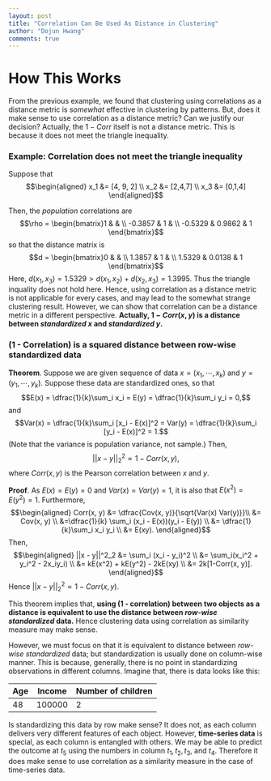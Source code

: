 ```yaml
---
layout: post
title: "Correlation Can Be Used As Distance in Clustering"
author: "Dojun Hwang"
comments: true
---
```


# How This Works

From the previous example, we found that clustering using correlations as a distance metric is *somewhat* effective in clustering by patterns. 
But, does it make sense to use correlation as a distance metric? Can we justify our decision?
Actually, the $1-Corr$ itself is not a distance metric. This is because it does not meet the triangle inequality.

### Example: Correlation does not meet the triangle inequality
Suppose that
$$\begin{aligned} x_1 &= [4, 9, 2] \\ x_2 &= [2,4,7] \\ x_3 &= [0,1,4] \end{aligned}$$

Then, the *population* correlations are
$$\rho = \begin{bmatrix}1 &  &  \\ -0.3857 & 1 & \\ -0.5329 & 0.9862 & 1 \end{bmatrix}$$
so that the distance matrix is
$$d = \begin{bmatrix}0 &  &  \\ 1.3857 & 1 & \\ 1.5329 & 0.0138 & 1 \end{bmatrix}$$
Here, $d(x_1, x_3) = 1.5329 > d(x_1, x_2) + d(x_2, x_3) = 1.3995$. Thus the triangle inquality does not hold here.
Hence, using correlation as a distance metric is not applicable for every cases, and may lead to the somewhat strange clustering result. 
However, we can show that correlation can be a distance metric in a different perspective. 
**Actually, $1 - Corr(x, y)$ is a distance between *standardized* $x$ and *standardized* $y$.** 

### (1 - Correlation) is a squared distance between row-wise standardized data

**Theorem**. Suppose we are given sequence of data $x = (x_1, \cdots, x_k)$ and $y = (y_1, \cdots, y_k)$. 
Suppose these data are standardized ones, so that
$$E(x) = \dfrac{1}{k}\sum_i x_i = E(y) = \dfrac{1}{k}\sum_i y_i = 0,$$ and $$Var(x) = \dfrac{1}{k}\sum_i [x_i - E(x)]^2 = Var(y) = \dfrac{1}{k}\sum_i [y_i - E(x)]^2 = 1.$$
(Note that the variance is population variance, not sample.) 
Then, $$||x - y||^2_2 \propto 1 - Corr(x, y),$$ where $Corr(x, y)$ is the Pearson correlation between $x$ and $y$.

**Proof**. As $E(x) = E(y) = 0$ and $Var(x) = Var(y) = 1$, it is also that $E(x^2) = E(y^2) = 1$. Furthermore,
$$\begin{aligned} Corr(x, y) &= \dfrac{Cov(x, y)}{\sqrt{Var(x) Var(y)}}\\ &= Cov(x, y) \\  &=\dfrac{1}{k} \sum_i (x_i - E(x))(y_i - E(y)) \\ &= \dfrac{1}{k}\sum_i x_i y_i \\ &= E(xy). \end{aligned}$$ Then,
$$\begin{aligned} ||x - y||^2_2 &= \sum_i (x_i - y_i)^2 \\ &= \sum_i(x_i^2 + y_i^2 - 2x_iy_i) \\ &= kE(x^2) + kE(y^2) - 2kE(xy) \\ &= 2k[1-Corr(x, y)]. \end{aligned}$$ 
Hence $||x - y||^2_2 \propto 1 - Corr(x, y)$.

This theorem implies that, **using (1 - correlation) between two objects as a distance is equivalent to use the distance between *row-wise standardized* data.** 
Hence clustering data using correlation as similarity measure may make sense.

However, we must focus on that it is equivalent to distance between *row-wise standardized* data; but standardization is usually done on column-wise manner. This is because, generally, there is no point in standardizing observations in different columns. Imagine that, there is data looks like this:

| Age | Income | Number of children |
| --- | ------ | ------------------ |
| 48  | 100000 | 2                  |
Is standardizing this data by row make sense? It does not, as each column delivers very different features of each object. 
However, **time-series data** is special, as each column is entangled with others. We may be able to predict the outcome at $t_5$ using the numbers in column $t_1, t_2, t_3$, and $t_4$. 
Therefore it does make sense to use correlation as a similarity measure in the case of time-series data.
